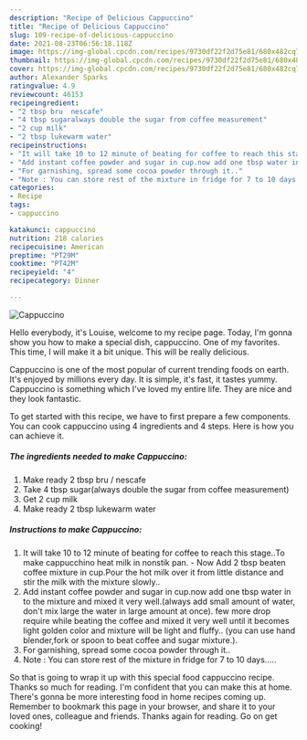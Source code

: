 ```yaml
---
description: "Recipe of Delicious Cappuccino"
title: "Recipe of Delicious Cappuccino"
slug: 109-recipe-of-delicious-cappuccino
date: 2021-08-23T06:56:18.118Z
image: https://img-global.cpcdn.com/recipes/9730df22f2d75e81/680x482cq70/cappuccino-recipe-main-photo.jpg
thumbnail: https://img-global.cpcdn.com/recipes/9730df22f2d75e81/680x482cq70/cappuccino-recipe-main-photo.jpg
cover: https://img-global.cpcdn.com/recipes/9730df22f2d75e81/680x482cq70/cappuccino-recipe-main-photo.jpg
author: Alexander Sparks
ratingvalue: 4.9
reviewcount: 46153
recipeingredient:
- "2 tbsp bru  nescafe"
- "4 tbsp sugaralways double the sugar from coffee measurement"
- "2 cup milk"
- "2 tbsp lukewarm water"
recipeinstructions:
- "It will take 10 to 12 minute of beating for coffee to reach this stage..To make cappucchino heat milk in nonstik pan. Now Add 2 tbsp beaten coffee mixture in cup.Pour the hot milk over it from little distance and stir the milk with the mixture slowly.."
- "Add instant coffee powder and sugar in cup.now add one tbsp water in to the mixture and mixed it very well.(always add small amount of water, don&#39;t mix large the water in large amount at once). few more drop require while beating the coffee and mixed it very well until it becomes light golden color and mixture will be light and fluffy.. (you can use hand blender,fork or spoon to beat coffee and sugar mixture.)."
- "For garnishing, spread some cocoa powder through it.."
- "Note : You can store rest of the mixture in fridge for 7 to 10 days....."
categories:
- Recipe
tags:
- cappuccino

katakunci: cappuccino 
nutrition: 218 calories
recipecuisine: American
preptime: "PT29M"
cooktime: "PT42M"
recipeyield: "4"
recipecategory: Dinner

---
```



![Cappuccino](https://img-global.cpcdn.com/recipes/9730df22f2d75e81/680x482cq70/cappuccino-recipe-main-photo.jpg)

Hello everybody, it's Louise, welcome to my recipe page. Today, I'm gonna show you how to make a special dish, cappuccino. One of my favorites. This time, I will make it a bit unique. This will be really delicious.

Cappuccino is one of the most popular of current trending foods on earth. It's enjoyed by millions every day. It is simple, it's fast, it tastes yummy. Cappuccino is something which I've loved my entire life. They are nice and they look fantastic.




To get started with this recipe, we have to first prepare a few components. You can cook cappuccino using 4 ingredients and 4 steps. Here is how you can achieve it.

<!--inarticleads1-->

##### The ingredients needed to make Cappuccino:

1. Make ready 2 tbsp bru / nescafe
1. Take 4 tbsp sugar(always double the sugar from coffee measurement)
1. Get 2 cup milk
1. Make ready 2 tbsp lukewarm water




<!--inarticleads2-->

##### Instructions to make Cappuccino:

1. It will take 10 to 12 minute of beating for coffee to reach this stage..To make cappucchino heat milk in nonstik pan. - Now Add 2 tbsp beaten coffee mixture in cup.Pour the hot milk over it from little distance and stir the milk with the mixture slowly..
1. Add instant coffee powder and sugar in cup.now add one tbsp water in to the mixture and mixed it very well.(always add small amount of water, don&#39;t mix large the water in large amount at once). few more drop require while beating the coffee and mixed it very well until it becomes light golden color and mixture will be light and fluffy.. (you can use hand blender,fork or spoon to beat coffee and sugar mixture.).
1. For garnishing, spread some cocoa powder through it..
1. Note : You can store rest of the mixture in fridge for 7 to 10 days.....




So that is going to wrap it up with this special food cappuccino recipe. Thanks so much for reading. I'm confident that you can make this at home. There's gonna be more interesting food in home recipes coming up. Remember to bookmark this page in your browser, and share it to your loved ones, colleague and friends. Thanks again for reading. Go on get cooking!
